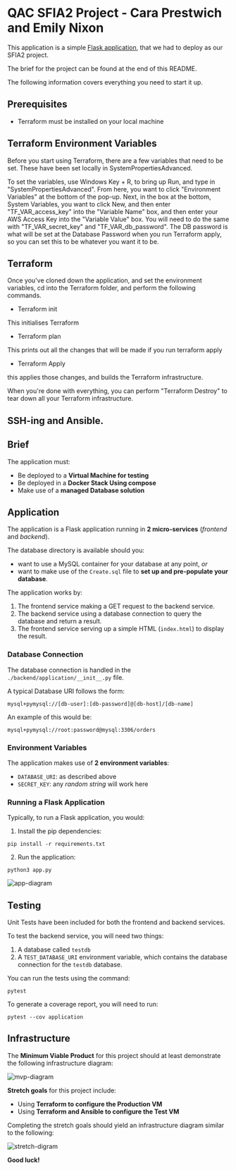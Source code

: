 # QAC SFIA2 Project - Cara Prestwich and Emily Nixon

This application is a simple [Flask application](https://flask.palletsprojects.com/en/1.1.x/quickstart/#a-minimal-application), that we had to deploy as our SFIA2 project. 

The brief for the project can be found at the end of this README. 

The following information covers everything you need to start it up.

## Prerequisites

- Terraform must be installed on your local machine

## Terraform Environment Variables

Before you start using Terraform, there are a few variables that need to be set. These have been set locally in SystemPropertiesAdvanced. 

To set the variables, use Windows Key + R, to bring up Run, and type in "SystemPropertiesAdvanced". From here, you want to click "Environment Variables" at the bottom of the
pop-up. Next, in the box at the bottom, System Variables, you want to click New, and then enter "TF_VAR_access_key" into the "Variable Name" box, and then enter your AWS Access
Key into the "Variable Value" box. You will need to do the same with "TF_VAR_secret_key" and "TF_VAR_db_password". The DB password is what will be set at the Database Password
when you run Terraform apply, so you can set this to be whatever you want it to be. 

## Terraform 

Once you've cloned down the application, and set the environment variables, cd into the Terraform folder, and perform the following commands.

- Terraform init

This initialises Terraform

- Terraform plan

This prints out all the changes that will be made if you run terraform apply

- Terraform Apply

this applies those changes, and builds the Terraform infrastructure. 

When you're done with everything, you can perform "Terraform Destroy" to tear down all your Terraform infrastructure. 

## SSH-ing and Ansible. 







## Brief

The application must:

- Be deployed to a **Virtual Machine for testing**
- Be deployed in a **Docker Stack Using compose**
- Make use of a **managed Database solution**

## Application

The application is a Flask application running in **2 micro-services** (*frontend* and *backend*).  

The database directory is available should you: 
  - want to use a MySQL container for your database at any point, *or*
  - want to make use of the `Create.sql` file to **set up and pre-populate your database**.

The application works by:
1. The frontend service making a GET request to the backend service. 
2. The backend service using a database connection to query the database and return a result.
3. The frontend service serving up a simple HTML (`index.html`) to display the result.

### Database Connection

The database connection is handled in the `./backend/application/__init__.py` file.

A typical Database URI follows the form:

```
mysql+pymysql://[db-user]:[db-password]@[db-host]/[db-name]
```

An example of this would be:

```
mysql+pymysql://root:password@mysql:3306/orders
```

### Environment Variables

The application makes use of **2 environment variables**:

- `DATABASE_URI`: as described above
- `SECRET_KEY`: any *random string* will work here

### Running a Flask Application

Typically, to run a Flask application, you would:

1. Install the pip dependencies:

```
pip install -r requirements.txt
```

2. Run the application:

```
python3 app.py
```

![app-diagram](https://i.imgur.com/wnbDazy.png)

## Testing

Unit Tests have been included for both the frontend and backend services.

To test the backend service, you will need two things:

1. A database called `testdb`
2. A `TEST_DATABASE_URI` environment variable, which contains the database connection for the `testdb` database.

You can run the tests using the command:

```
pytest
```

To generate a coverage report, you will need to run:

```
pytest --cov application
```

## Infrastructure

The **Minimum Viable Product** for this project should at least demonstrate the following infrastructure diagram:

![mvp-diagram](https://i.imgur.com/i5qfOas.png)

**Stretch goals** for this project include:

- Using **Terraform to configure the Production VM**
- Using **Terraform and Ansible to configure the Test VM**

Completing the stretch goals should yield an infrastructure diagram similar to the following:

![stretch-digram](https://i.imgur.com/Q5zljVl.png)

**Good luck!**
